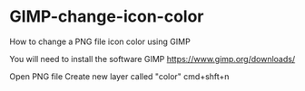 # GIMP-change-icon-color
How to change a PNG file icon color using GIMP 

You will need to install the software GIMP 
https://www.gimp.org/downloads/

Open PNG file 
Create new layer called "color" cmd+shft+n
